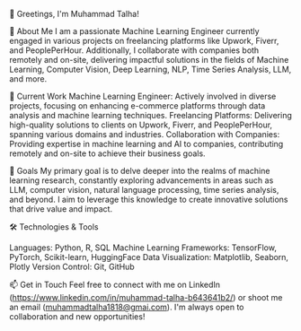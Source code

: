 👋 Greetings, I'm Muhammad Talha!


💼 About Me
I am a passionate Machine Learning Engineer currently engaged in various projects on freelancing platforms like Upwork, Fiverr, and PeoplePerHour. Additionally, I collaborate with companies both remotely and on-site, delivering impactful solutions in the fields of Machine Learning, Computer Vision, Deep Learning, NLP, Time Series Analysis, LLM, and more.

🔭 Current Work
Machine Learning Engineer: Actively involved in diverse projects, focusing on enhancing e-commerce platforms through data analysis and machine learning techniques.
Freelancing Platforms: Delivering high-quality solutions to clients on Upwork, Fiverr, and PeoplePerHour, spanning various domains and industries.
Collaboration with Companies: Providing expertise in machine learning and AI to companies, contributing remotely and on-site to achieve their business goals.

🥅 Goals
My primary goal is to delve deeper into the realms of machine learning research, constantly exploring advancements in areas such as LLM, computer vision, natural language processing, time series analysis, and beyond. I aim to leverage this knowledge to create innovative solutions that drive value and impact.

🛠️ Technologies & Tools

Languages: Python, R, SQL
Machine Learning Frameworks: TensorFlow, PyTorch, Scikit-learn, HuggingFace
Data Visualization: Matplotlib, Seaborn, Plotly
Version Control: Git, GitHub

📫 Get in Touch
Feel free to connect with me on LinkedIn (https://www.linkedin.com/in/muhammad-talha-b643641b2/) or shoot me an email (muhammadtalha1818@gmai.com). I'm always open to collaboration and new opportunities!


